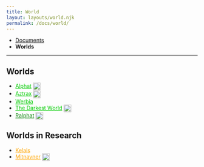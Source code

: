 ```yaml
---
title: World
layout: layouts/world.njk
permalink: /docs/world/
---
```

<nav class="breadcrumb">
    <ul>
        <li><a href="/docs">Documents</a></li>
        <li><b>Worlds</b></li>
    </ul>
</nav>
<hr>

## Worlds
<ul>
    <li>
        <a href="/docs/world/alphat/" style="color:#0c0;">Alphat</a> <img style="vertical-align:middle;" src="/assets/img/stub.svg" width="20px" alt="stub"/>
    </li>
    <li>
        <a href="/docs/world/aztrax/" style="color:#0c0;">Aztrax</a> <img style="vertical-align:middle;" src="/assets/img/not_created.svg" width="20px" alt="not_created"/>
    </li>
    <li>
        <a href="/docs/world/werbia/" style="color:#0c0;">Werbia</a>
    </li>
    <li>
        <a href="/docs/world/tdw/" style="color:#0c0;">The Darkest World</a> <img style="vertical-align:middle;" src="/assets/img/not_created.svg" width="20px" alt="not_created"/>
    </li>
    <li>
        <a href="/docs/world/ralphat/" style="color:green;">Ralphat</a> <img style="vertical-align:middle;" src="/assets/img/not_created.svg" width="20px" alt="not_created"/>
    </li>
</ul>

## Worlds in Research
<ul>
    <li>
        <a href="/docs/world/kelais/" style="color:orange;">Kelais</a>
    </li>
    <li>
        <a href="/docs/world/mitnavner/" style="color:orange;">Mitnavner</a> <img style="vertical-align:middle;" src="/assets/img/stub.svg" width="20px" alt="stub"/>
    </li>
</ul>